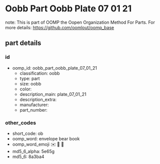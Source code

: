 # Oobb Part Oobb Plate 07 01 21  

note: This is part of OOMP the Oopen Organization Method For Parts. For more details: https://github.com/oomlout/oomp_base

##  part details





### id
* oomp_id: oobb_part_oobb_plate_07_01_21
  * classification: oobb
  * type: part
  * size: oobb
  * color: 
  * description_main: plate_07_01_21
  * description_extra: 
  * manufacturer: 
  * part_number: 

### other_codes
* short_code: ob
* oomp_word: envelope bear book
* oomp_word_emoji :envelope: :bear: :book:
* md5_6_alpha: 5e65g
* md5_6: 8a3ba4